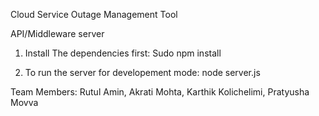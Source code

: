 Cloud Service Outage Management Tool

API/Middleware server

1. Install The dependencies first: Sudo npm install 

2. To run the server for developement mode: node server.js

Team Members: Rutul Amin, Akrati Mohta, Karthik Kolichelimi, Pratyusha Movva
